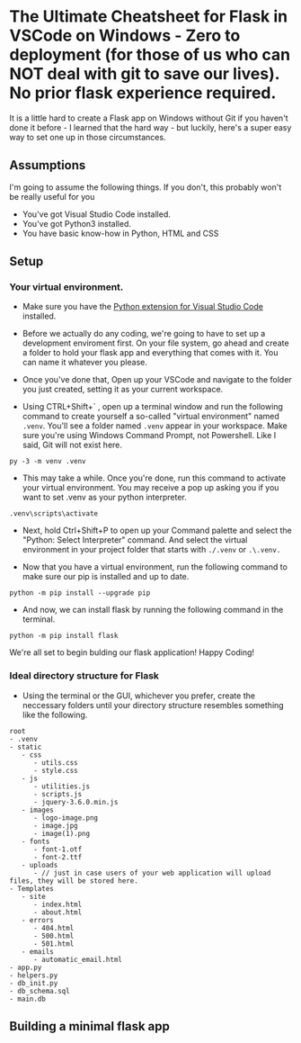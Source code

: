# The Ultimate Cheatsheet for Flask in VSCode on Windows - Zero to deployment (for those of us who can NOT deal with git to save our lives). No prior flask experience required.
It is a little hard to create a Flask app on Windows without Git if you haven't done it before - I learned that the hard way - but luckily, here's a super easy way to set one up in those circumstances.

## Assumptions
I'm going to assume the following things. If you don't, this probably won't be really useful for you
- You've got Visual Studio Code installed.
- You've got Python3 installed.
- You have basic know-how in Python, HTML and CSS

## Setup
### Your virtual environment.
- Make sure you have the [Python extension for Visual Studio Code](https://marketplace.visualstudio.com/items?itemName=ms-python.python) installed.

- Before we actually do any coding, we're going to have to set up a development enviroment first. On your file system, go ahead and create a folder to hold your flask app and everything that comes with it. You can name it whatever you please. 

- Once you've done that, Open up your VSCode and navigate to the folder you just created, setting it as your current workspace.

- Using CTRL+Shift+\` ,  open up a terminal window and run the following command to create yourself a so-called "virtual environment" named `.venv`. You'll see a folder named `.venv` appear in your workspace. Make sure you're using Windows Command Prompt, not Powershell. Like I said, Git will not exist here.
```
py -3 -m venv .venv
```
- This may take a while. Once you're done, run this command to activate your virtual environment. You may receive a pop up asking you if you want to set .venv as your python interpreter.
```
.venv\scripts\activate
```
- Next, hold Ctrl+Shift+P to open up your Command palette and select the "Python: Select Interpreter" command. And select the virtual environment in your project folder that starts with `./.venv` or `.\.venv.`

- Now that you have a virtual environment, run the following command to make sure our pip is installed and up to date.
```
python -m pip install --upgrade pip
```
- And now, we can install flask by running the following command in the terminal.
```
python -m pip install flask
```

We're all set to begin bulding our flask application! Happy Coding!

### Ideal directory structure for Flask
- Using the terminal or the GUI, whichever you prefer, create the neccessary folders until your directory structure resembles something like the following.
```
root
- .venv
- static
   - css
      - utils.css
      - style.css
   - js
      - utilities.js
      - scripts.js
      - jquery-3.6.0.min.js
   - images
      - logo-image.png
      - image.jpg
      - image(1).png
   - fonts
      - font-1.otf
      - font-2.ttf
   - uploads
      - // just in case users of your web application will upload files, they will be stored here.
- Templates
   - site
      - index.html
      - about.html
   - errors
      - 404.html
      - 500.html
      - 501.html
   - emails
      - automatic_email.html
- app.py
- helpers.py
- db_init.py
- db_schema.sql
- main.db
```
## Building a minimal flask app
